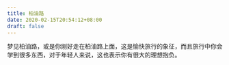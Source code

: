 ```yaml
---
title: 柏油路
date: 2020-02-15T20:54:12+08:00
draft: false
---
```


梦见柏油路，或是你刚好走在柏油路上面，这是愉快旅行的象征，而且旅行中你会学到很多东西，对于年轻人来说，这也表示你有很大的理想抱负。<br>

